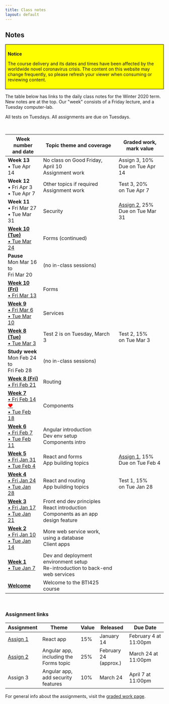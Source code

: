 ```yaml
---
title: Class notes
layout: default
---
```


## Notes

<div style="background-color: yellow; border: 1px solid black; padding: 0.5em;">
<p><b>Notice</b></p>
<p>The course delivery and its dates and times have been affected by the worldwide novel coronavirus crisis. The content on this website may change frequently, so please refresh your viewer when consuming or reviewing content.
</div>

The table below has links to the daily class notes for the Winter 2020 term.  New notes are at the top. Our "week" consists of a Friday lecture, and a Tuesday computer-lab. 

All tests on Tuesdays. All assignments are due on Tuesdays. 

<br>

Week number<br>and date | Topic theme and coverage | Graded work, mark value
--- | --- | ---
**Week 13**<br>&bull; Tue Apr 14 | No class on Good Friday, April 10<br>Assignment work | Assign 3, 10%<br>Due on Tue Apr 14 | 
**Week 12**<br>&bull; Fri Apr 3<br>&bull; Tue Apr 7 | Other topics if required<br>Assignment work | Test 3, 20%<br>on Tue Apr 7 | 
**Week 11**<br>&bull; Fri Mar 27<br>&bull; Tue Mar 31 | Security | [Assign 2](/graded-work/assign2), 25%<br>Due on Tue Mar 31 | 
**[Week 10 (Tue)](week10)**<br>[&bull; Tue Mar 24](week10) | Forms (continued) | | 
**Pause**<br>Mon Mar 16 to<br>Fri Mar 20 | (no in-class sessions) | | 
**[Week 10 (Fri)](week10)**<br>[&bull; Fri Mar 13](week10) | Forms | | 
**[Week 9](week09)**<br>[&bull; Fri Mar 6<br>&bull; Tue Mar 10](week09) | Services | | 
**[Week 8 (Tue)](week08)**<br>[&bull; Tue Mar 3](week08) | Test 2 is on Tuesday, March 3 | Test 2, 15%<br>on Tue Mar 3| 
**Study week**<br>Mon Feb 24 to<br>Fri Feb 28 | (no in-class sessions) | | 
**[Week 8 (Fri)](week08)**<br>[&bull; Fri Feb 21](week08) | Routing | | 
**[Week 7](week07)**<br>[&bull; Fri Feb 14 <span style="color: red;">&hearts;</span><br>&bull; Tue Feb 18](week07) | Components | | 
**[Week 6](week06)**<br>[&bull; Fri Feb 7<br>&bull; Tue Feb 11](week06) | Angular introduction<br>Dev env setup<br>Components intro | | 
**[Week 5](week05)**<br>[&bull; Fri Jan 31<br>&bull; Tue Feb 4](week05) | React and forms<br>App building topics | [Assign 1](/graded-work/assign1), 15%<br>Due on Tue Feb 4 | 
**[Week 4](week04)**<br>[&bull; Fri Jan 24<br>&bull; Tue Jan 28](week04) | React and routing<br>App building topics | Test 1, 15%<br>on Tue Jan 28 | 
**[Week 3](week03)**<br>[&bull; Fri Jan 17<br>&bull; Tue Jan 21](week03) | Front end dev principles<br>React introduction<br>Components as an app design feature |
**[Week 2](week02)**<br>[&bull; Fri Jan 10<br>&bull; Tue Jan 14](week02) | More web service work, using a database<br>Client apps |
**[Week 1](week01)**<br>[&bull; Tue Jan 7](week01) | Dev and deployment environment setup<br>Re-introduction to back-end web services |
**[Welcome](welcome)** | Welcome to the BTI425 course |

<br>

### Assignment links

Assignment | Theme | Value | Released | Due Date
--- | --- | --- | --- | ---
[Assign 1](/graded-work/assign1) | React app | 15% | January 14 | February 4 at 11:00pm 
[Assign 2](/graded-work/assign2) | Angular app,<br>including the Forms topic | 25% | February 24<br>(approx.) | March 24 at 11:00pm 
Assign 3 | Angular app,<br>add security features | 10% | March 24 | April 7 at 11:00pm

For general info about the assignments, visit the [graded work page](/graded-work). 

<br>
